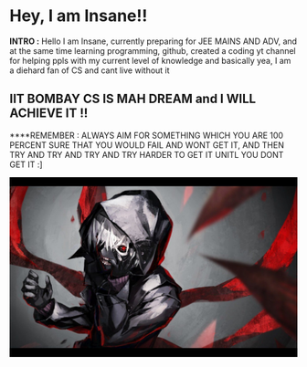 # Hey, I am Insane!! 

**INTRO :** Hello I am Insane, currently preparing for JEE MAINS AND ADV, and at the same time learning programming, github, created a coding yt channel for helping ppls with my current level of knowledge and basically yea, I am a diehard fan of CS and cant live without it

## IIT BOMBAY CS IS MAH DREAM and I WILL ACHIEVE IT !!

****REMEMBER : ALWAYS AIM FOR SOMETHING WHICH YOU ARE 100 PERCENT SURE THAT YOU WOULD FAIL AND WONT GET IT, AND THEN TRY AND TRY AND TRY AND TRY HARDER TO GET IT UNITL YOU DONT GET IT :]

<img src="header-image.jpg">

